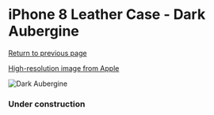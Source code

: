 # iPhone 8 Leather Case - Dark Aubergine

[Return to previous page](/iphone_7)

[High-resolution image from Apple](https://store.storeimages.cdn-apple.com/8756/as-images.apple.com/is/MQHD2?wid=4500&hei=4500&fmt=png)

<div style="width: 384px"><img src="/everysource/MQHD2.png" alt="Dark Aubergine"></div>

### Under construction
